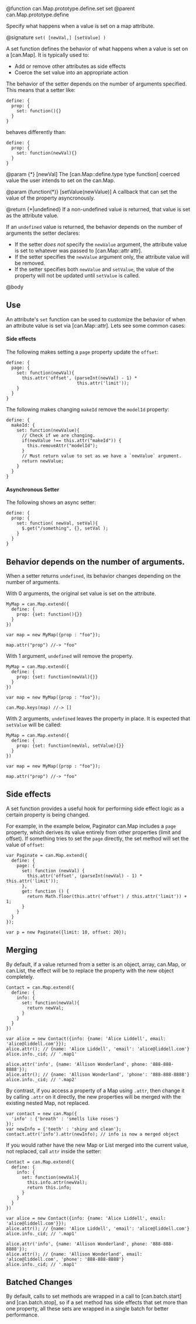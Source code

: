 @function can.Map.prototype.define.set set
@parent can.Map.prototype.define

Specify what happens when a value is set on a map attribute.

@signature `set( [newVal,] [setValue] )`

A set function defines the behavior of what happens when a value is set on a
[can.Map]. It is typically used to:

 - Add or remove other attributes as side effects
 - Coerce the set value into an appropriate action
 
The behavior of the setter depends on the number of arguments specified. This means that a
setter like:

    define: {
      prop: {
        set: function(){}
      }
    }

behaves differently than:

    define: {
      prop: {
        set: function(newVal){}
      }
    }

@param {*} [newVal] The [can.Map::define.type type function] coerced value the user intends to set on the
can.Map. 

@param {function(*)} [setValue(newValue)] A callback that can set the value of the property 
asyncronously. 

@return {*|undefined} If a non-undefined value is returned, that value is set as 
the attribute value. 


If an `undefined` value is returned, the behavior depends on the number of
arguments the setter declares:

 - If the setter _does not_ specify the `newValue` argument, the attribute value is set
   to whatever was passed to [can.Map::attr attr].
 - If the setter specifies the `newValue` argument only, the attribute value will be removed.
 - If the setter specifies both `newValue` and `setValue`, the value of the property will not be 
   updated until `setValue` is called.


@body 

## Use

An attribute's `set` function can be used to customize the behavior of when an attribute value is set 
via [can.Map::attr].  Lets see some common cases:

#### Side effects

The following makes setting a `page` property update the `offset`:

    define: {
      page: {
        set: function(newVal){
          this.attr('offset', (parseInt(newVal) - 1) * 
                               this.attr('limit'));
        }
      }
    }
    
The following makes changing `makeId` remove the `modelId` property: 

    define: {
      makeId: {
        set: function(newValue){
          // Check if we are changing.
          if(newValue !== this.attr("makeId")) {
            this.removeAttr("modelId");
          }
          // Must return value to set as we have a `newValue` argument.
          return newValue;
        }
      }
    }
    
#### Asynchronous Setter

The following shows an async setter:

    define: {
      prop: {
        set: function( newVal, setVal){
          $.get("/something", {}, setVal );
        }
      }
    }


## Behavior depends on the number of arguments.

When a setter returns `undefined`, its behavior changes depending on the number of arguments.

With 0 arguments, the original set value is set on the attribute.

    MyMap = can.Map.extend({
      define: {
        prop: {set: function(){}}
      }
    })

    var map = new MyMap({prop : "foo"});

    map.attr("prop") //-> "foo"

With 1 argument, `undefined` will remove the property.  


    MyMap = can.Map.extend({
      define: {
        prop: {set: function(newVal){}}
      }
    })

    var map = new MyMap({prop : "foo"});

    can.Map.keys(map) //-> []

With 2 arguments, `undefined` leaves the property in place.  It is expected
that `setValue` will be called:

    MyMap = can.Map.extend({
      define: {
        prop: {set: function(newVal, setValue){}}
      }
    })

    var map = new MyMap({prop : "foo"});

    map.attr("prop") //-> "foo"

## Side effects

A set function provides a useful hook for performing side effect logic as a certain property is being changed.

For example, in the example below, Paginator can.Map includes a `page` property, which derives its value entirely from other properties (limit and offset).  If something tries to set the `page` directly, the set method will set the value of `offset`:


    var Paginate = can.Map.extend({
      define: {
        page: {
          set: function (newVal) {
            this.attr('offset', (parseInt(newVal) - 1) * this.attr('limit'));
          },
          get: function () {
            return Math.floor(this.attr('offset') / this.attr('limit')) + 1;
          }
        }
      }
    });

    var p = new Paginate({limit: 10, offset: 20});

## Merging

By default, if a value returned from a setter is an object, array, can.Map, or can.List, the effect will be to replace the property with the new object completely. 

    Contact = can.Map.extend({
      define: {
        info: {
          set: function(newVal){
            return newVal;
          }
        }
      }
    })

    var alice = new Contact({info: {name: 'Alice Liddell', email: 'alice@liddell.com'}});
    alice.attr(); // {name: 'Alice Liddell', 'email': 'alice@liddell.com'}
    alice.info._cid; // '.map1'

    alice.attr('info', {name: 'Allison Wonderland', phone: '888-888-8888'});
    alice.attr(); // {name: 'Allison Wonderland', 'phone': '888-888-8888'}
    alice.info._cid; // '.map2'

By contrast, if you access a property of a Map using `.attr`, then change it by calling `.attr` on it directly, the new properties will be merged with the existing nested Map, not replaced.

    var contact = new can.Map({
      'info' : {'breath' : 'smells like roses'}
    });
    var newInfo = {'teeth' : 'shiny and clean'};
    contact.attr('info').attr(newInfo); // info is now a merged object

If you would rather have the new Map or List merged into the current value, not replaced, call
`attr` inside the setter:


    Contact = can.Map.extend({
      define: {
        info: {
          set: function(newVal){
            this.info.attr(newVal);
            return this.info;
          }
        }
      }
    })

    var alice = new Contact({info: {name: 'Alice Liddell', email: 'alice@liddell.com'}});
    alice.attr(); // {name: 'Alice Liddell', 'email': 'alice@liddell.com'}
    alice.info._cid; // '.map1'

    alice.attr('info', {name: 'Allison Wonderland', phone: '888-888-8888'});
    alice.attr(); // {name: 'Allison Wonderland', email: 'alice@liddell.com', 'phone': '888-888-8888'}
    alice.info._cid; // '.map1'

## Batched Changes

By default, calls to set methods are wrapped in a call to [can.batch.start] and [can.batch.stop], so if a set method has side effects that set more than one property, all these sets are wrapped in a single batch for better performance.